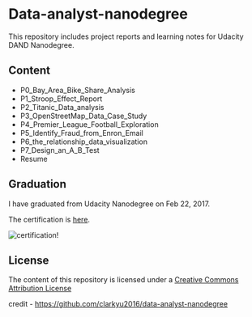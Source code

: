 # Data-analyst-nanodegree
This repository includes project reports and learning notes for Udacity DAND Nanodegree.

## Content
- P0_Bay_Area_Bike_Share_Analysis
- P1_Stroop_Effect_Report
- P2_Titanic_Data_analysis
- P3_OpenStreetMap_Data_Case_Study
- P4_Premier_League_Football_Exploration
- P5_Identify_Fraud_from_Enron_Email
- P6_the_relationship_data_visualization
- P7_Design_an_A_B_Test
- Resume

## Graduation
I have graduated from Udacity Nanodegree on Feb 22, 2017.

The certification is [here](certificate/certificate.pdf).

![certification!](certificate/thumbnail.png)

## License

The content of this repository is licensed under a
[Creative Commons Attribution License](http://creativecommons.org/licenses/by/3.0/us/)

credit - https://github.com/clarkyu2016/data-analyst-nanodegree
